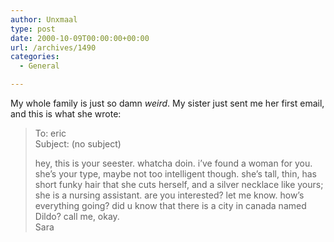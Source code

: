```yaml
---
author: Unxmaal
type: post
date: 2000-10-09T00:00:00+00:00
url: /archives/1490
categories:
  - General

---
```

My whole family is just so damn _weird_. My sister just sent me her first email, and this is what she wrote:

> To: eric  
> Subject: (no subject)
> 
> hey, this is your seester. whatcha doin. i&#8217;ve found a woman for you. she&#8217;s your type, maybe not too intelligent though. she&#8217;s tall, thin, has short funky hair that she cuts herself, and a silver necklace like yours; she is a nursing assistant. are you interested? let me know. how&#8217;s everything going? did u know that there is a city in canada named Dildo? call me, okay.  
> Sara